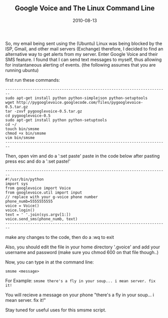 <article markdown="1">

<header markdown="1">
 
# Google Voice and The Linux Command Line

<time class="pubdate" datetime="2010-08-13">2010-08-13</time>

</header>

So, my email being sent using the (Ubuntu) Linux was being blocked by the ISP, Gmail, and other mail servers (Exchange) therefore, I decided to find an alternative way to get alerts from my server. Enter Google Voice and their SMS feature. I found that I can send text messages to myself, thus allowing for instantaneous alerting of events. (the following assumes that you are running ubuntu)

first run these commands:

```
------------------------------------------------------------------------
sudo apt-get install python python-simplejson python-setuptools
wget http://pygooglevoice.googlecode.com/files/pygooglevoice-0.5.tar.gz
tar -zxvf pygooglevoice-0.5.tar.gz
cd pygooglevoice-0.5
sudo apt-get install python python-setuptools
cd ~/
touch bin/smsme
chmod +x bin/smsme
vim bin/smsme
------------------------------------------------------------------------
```

Then, open vim and do a ':set paste'
paste in the code below
after pasting press esc and do a ':set paste!'

```
------------------------------------------------------------------------
#!/usr/bin/python
import sys
from googlevoice import Voice
from googlevoice.util import input
// replace with your g-voice phone number
phone_numb=5555555555
voice = Voice()
voice.login()
text = ' '.join(sys.argv[1:])
voice.send_sms(phone_numb, text)
------------------------------------------------------------------------
```
make any changes to the code, then do a :wq to exit

Also, you should edit the file in your home directory '.gvoice' and add your username and password (make sure you chmod 600 on that file though..)

Now, you can type in at the command line:

`smsme <message>`

For Example:
```smsme there's a fly in your soup... i mean server. fix it!```

You will recieve a message on your phone "there's a fly in your soup... i mean server. fix it!"

Stay tuned for useful uses for this smsme script.

</article>

